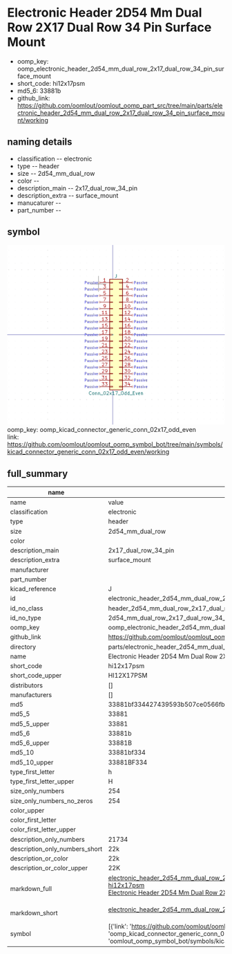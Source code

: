# Electronic Header 2D54 Mm Dual Row 2X17 Dual Row 34 Pin Surface Mount

  
* oomp_key: oomp_electronic_header_2d54_mm_dual_row_2x17_dual_row_34_pin_surface_mount 
* short_code: hi12x17psm
* md5_6: 33881b  
* github_link: https://github.com/oomlout/oomlout_oomp_part_src/tree/main/parts/electronic_header_2d54_mm_dual_row_2x17_dual_row_34_pin_surface_mount/working  
## naming details
* classification -- electronic
* type -- header
* size -- 2d54_mm_dual_row
* color -- 
* description_main -- 2x17_dual_row_34_pin
* description_extra -- surface_mount
* manucaturer -- 
* part_number -- 



## symbol

![](symbol/0/working/working_600.png)  
oomp_key: oomp_kicad_connector_generic_conn_02x17_odd_even  
link: https://github.com/oomlout/oomlout_oomp_symbol_bot/tree/main/symbols/kicad_connector_generic_conn_02x17_odd_even/working  


## full_summary
| name | value | 
| --- | --- | 
| name | value | 
| classification | electronic | 
| type | header | 
| size | 2d54_mm_dual_row | 
| color |  | 
| description_main | 2x17_dual_row_34_pin | 
| description_extra | surface_mount | 
| manufacturer |  | 
| part_number |  | 
| kicad_reference | J | 
| id | electronic_header_2d54_mm_dual_row_2x17_dual_row_34_pin_surface_mount | 
| id_no_class | header_2d54_mm_dual_row_2x17_dual_row_34_pin_surface_mount | 
| id_no_type | 2d54_mm_dual_row_2x17_dual_row_34_pin_surface_mount | 
| oomp_key | oomp_electronic_header_2d54_mm_dual_row_2x17_dual_row_34_pin_surface_mount | 
| github_link | https://github.com/oomlout/oomlout_oomp_part_src/tree/main/parts/electronic_header_2d54_mm_dual_row_2x17_dual_row_34_pin_surface_mount/working | 
| directory | parts/electronic_header_2d54_mm_dual_row_2x17_dual_row_34_pin_surface_mount | 
| name | Electronic Header 2D54 Mm Dual Row 2X17 Dual Row 34 Pin Surface Mount | 
| short_code | hi12x17psm | 
| short_code_upper | HI12X17PSM | 
| distributors | [] | 
| manufacturers | [] | 
| md5 | 33881bf334427439593b507ce0566fb6 | 
| md5_5 | 33881 | 
| md5_5_upper | 33881 | 
| md5_6 | 33881b | 
| md5_6_upper | 33881B | 
| md5_10 | 33881bf334 | 
| md5_10_upper | 33881BF334 | 
| type_first_letter | h | 
| type_first_letter_upper | H | 
| size_only_numbers | 254 | 
| size_only_numbers_no_zeros | 254 | 
| color_upper |  | 
| color_first_letter |  | 
| color_first_letter_upper |  | 
| description_only_numbers | 21734 | 
| description_only_numbers_short | 22k | 
| description_or_color | 22k | 
| description_or_color_upper | 22K | 
| markdown_full | [electronic_header_2d54_mm_dual_row_2x17_dual_row_34_pin_surface_mount](https://github.com/oomlout/oomlout_oomp_part_src/tree/main/parts/electronic_header_2d54_mm_dual_row_2x17_dual_row_34_pin_surface_mount/working)<br>[hi12x17psm](https://github.com/oomlout/oomlout_oomp_part_src/tree/main/parts/electronic_header_2d54_mm_dual_row_2x17_dual_row_34_pin_surface_mount/working)<br>[Electronic Header 2D54 Mm Dual Row 2X17 Dual Row 34 Pin Surface Mount](https://github.com/oomlout/oomlout_oomp_part_src/tree/main/parts/electronic_header_2d54_mm_dual_row_2x17_dual_row_34_pin_surface_mount/working)<br><br> | 
| markdown_short | [electronic_header_2d54_mm_dual_row_2x17_dual_row_34_pin_surface_mount](https://github.com/oomlout/oomlout_oomp_part_src/tree/main/parts/electronic_header_2d54_mm_dual_row_2x17_dual_row_34_pin_surface_mount/working)<br><br> | 
| symbol | [{'link': 'https://github.com/oomlout/oomlout_oomp_symbol_bot/tree/main/symbols/kicad_connector_generic_conn_02x17_odd_even', 'oomp_key': 'oomp_kicad_connector_generic_conn_02x17_odd_even', 'directory': 'oomlout_oomp_symbol_bot/symbols/kicad_connector_generic_conn_02x17_odd_even//working/working.kicad_sym'}] | 
